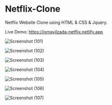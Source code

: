 # Netflix-Clone
Netflix Website Clone using HTML &amp; CSS &amp; Jquery.

Live Demo: https://ismayilzada-netflix.netlify.app


![Screenshot (101)](https://github.com/ismayilzada1/Netflix-Clone/assets/130251565/da8c22fe-1db6-45a2-b838-24148fc96eda)

![Screenshot (102)](https://github.com/ismayilzada1/Netflix-Clone/assets/130251565/0785cbd7-2f4e-4ded-86be-e88e59d77579)

![Screenshot (103)](https://github.com/ismayilzada1/Netflix-Clone/assets/130251565/bcc8f8ae-bea1-4e77-ac35-34f358127ce7)

![Screenshot (104)](https://github.com/ismayilzada1/Netflix-Clone/assets/130251565/c5bb262e-ff5d-4e36-a97a-972aed022450)

![Screenshot (105)](https://github.com/ismayilzada1/Netflix-Clone/assets/130251565/f6e1dedb-ed5b-40e3-94f1-862f5b3e7b17)

![Screenshot (106)](https://github.com/ismayilzada1/Netflix-Clone/assets/130251565/70df8420-a5b0-4717-86b5-86ee2b3db5ae)

![Screenshot (107)](https://github.com/ismayilzada1/Netflix-Clone/assets/130251565/30f5db96-5bec-42f1-a83b-7a526126adc8)

